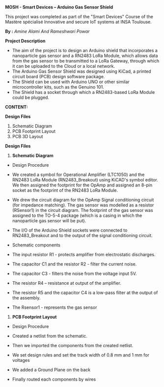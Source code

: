 **MOSH - Smart Devices – Arduino Gas Sensor Shield**

This project was completed as part of the &quot;Smart Devices&quot; Course of the Mastère spécialisé Innovative and secure IoT systems at INSA Toulouse.

**By :** _Amine Alami And Rameshwari Powar_

**Project Description**

- The aim of the project is to design an Arduino shield that incorporates a nanoparticle gas sensor and a RN2483 LoRa Module, which allows data from the gas sensor to be transmitted to a LoRa Gateway, through which it can be uploaded to the Cloud or a local network.
- The Arduino Gas Sensor Shield was designed using KiCad, a printed circuit board (PCB) design software package.
- The Shield can be used with Arduino UNO or other similar microcontroller kits, such as the Genuino 101.
- The Shield has a socket through which a RN2483-based LoRa Module could be plugged.

**CONTENT:**

**Design Files**

1. Schematic Diagram
2. PCB Footprint Layout
3. PCB 3D Layout

**Design Files**

1. **Schematic Diagram**

- Design Procedure

- We created a symbol for Operational Amplifier (LTC1050) and the RN2483 LoRa Module (RN2483\_Breakout) using KiCAD&#39;s symbol editor. We then assigned the footprint for the OpAmp and assigned an 8-pin socket as the footprint of the RN2483 LoRa Module.

- We drew the circuit diagram for the OpAmp Signal conditioning circuit (for impedance matching). The gas sensor was modelled as a resistor (RSensor1) in the circuit diagram. The footprint of the gas sensor was assigned to the TO-5-4 package (which is a casing in which the nanoparticle gas sensor will be put).
- The I/O of the Arduino Shield sockets were connected to RN2483\_Breakout and to the output of the signal conditioning circuit.

- Schematic components

- The input resistor R1 - protects amplifier from electrostatic discharges.
- The capacitor C1 and the resistor R2 - filter the current noise.
- The capacitor C3 - filters the noise from the voltage input 5V.
- The resistor R4 – resistance at output of the amplifier.
- The resistor R5 and the capacitor C4 is a low-pass filter at the output of the assembly.
- The Rsensor1 - represents the gas sensor

1. **PCB Footprint Layout**

- Design Procedure

- Created a netlist from the schematic.
- Then we imported the components from the created netlist.
- We set design rules and set the track width of 0.8 mm and 1 mm for voltages
- We added a Ground Plane on the back
- Finally routed each components by wires
